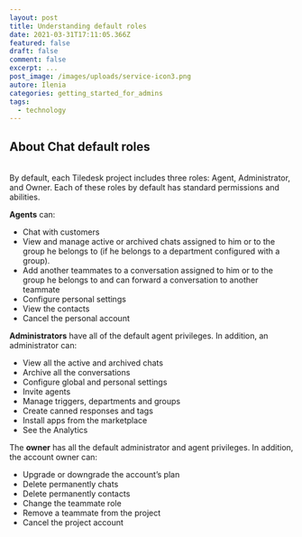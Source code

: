 ```yaml
---
layout: post
title: Understanding default roles
date: 2021-03-31T17:11:05.366Z
featured: false
draft: false
comment: false
excerpt: ...
post_image: /images/uploads/service-icon3.png
autore: Ilenia
categories: getting_started_for_admins
tags:
  - technology
---
```

## About Chat default roles

\
By default, each Tiledesk project includes three roles: Agent, Administrator, and Owner. Each of these roles by default has standard permissions and abilities.

**Agents** can:

* Chat with customers
* View and manage active or archived chats assigned to him or to the group he belongs to (if he belongs to a department configured with a group).
* Add another teammates to a conversation assigned to him or to the group he belongs to and can forward a conversation to another teammate
* Configure personal settings
* View the contacts
* Cancel the personal account

**Administrators** have all of the default agent privileges. In addition, an administrator can:

* View all the active and archived chats
* Archive all the conversations
* Configure global and personal settings
* Invite agents
* Manage triggers, departments and groups
* Create canned responses and tags
* Install apps from the marketplace
* See the Analytics

The **owner** has all the default administrator and agent privileges. In addition, the account owner can:

* Upgrade or downgrade the account’s plan
* Delete permanently chats
* Delete permanently contacts
* Change the teammate role
* Remove a teammate from the project
* Cancel the project account